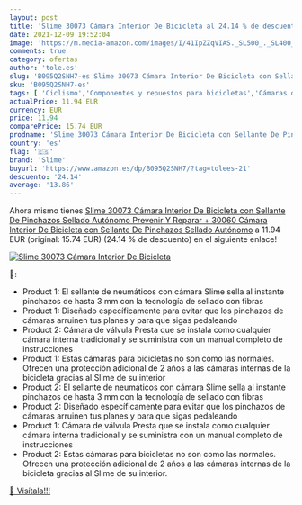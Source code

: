 ```yaml
---
layout: post
title: 'Slime 30073 Cámara Interior De Bicicleta al 24.14 % de descuento'
date: 2021-12-09 19:52:04
image: 'https://m.media-amazon.com/images/I/41IpZZqVIAS._SL500_._SL400_.jpg'
comments: true
category: ofertas
author: 'tole.es'
slug: 'B095Q2SNH7-es Slime 30073 Cámara Interior De Bicicleta con Sellante De...'
sku: 'B095Q2SNH7-es'
tags: [ 'Ciclismo','Componentes y repuestos para bicicletas','Cámaras de aire para bicicletas','Deportes y aire libre','Herramientas y equipo para bicicletas','Kits de reparación de neumáticos para bicicletas','Ropa y equipo para deportes','bicicleta','slime', ]
actualPrice: 11.94 EUR
currency: EUR
price: 11.94
comparePrice: 15.74 EUR
prodname: 'Slime 30073 Cámara Interior De Bicicleta con Sellante De Pinchazos Sellado Autónomo  Prevenir Y Reparar + 30060 Cámara Interior De Bicicleta con Sellante De Pinchazos  Sellado Autónomo'
country: 'es'
flag: '🇪🇸'
brand: 'Slime'
buyurl: 'https://www.amazon.es/dp/B095Q2SNH7/?tag=tolees-21'
descuento: '24.14'
average: '13.86'
---
```


Ahora mismo tienes [Slime 30073 Cámara Interior De Bicicleta con Sellante De Pinchazos Sellado Autónomo  Prevenir Y Reparar + 30060 Cámara Interior De Bicicleta con Sellante De Pinchazos  Sellado Autónomo](https://www.amazon.es/dp/B095Q2SNH7/?tag=tolees-21) a 11.94 EUR (original: 15.74 EUR) (24.14 %  de descuento) en el siguiente enlace!

[![Slime 30073 Cámara Interior De Bicicleta](https://m.media-amazon.com/images/I/41IpZZqVIAS._SL500_._SL400_.jpg)](https://www.amazon.es/dp/B095Q2SNH7/?tag=tolees-21)

🔎:

- Product 1: El sellante de neumáticos con cámara Slime sella al instante pinchazos de hasta 3 mm con la tecnología de sellado con fibras
- Product 1: Diseñado específicamente para evitar que los pinchazos de cámaras arruinen tus planes y para que sigas pedaleando
- Product 2: Cámara de válvula Presta que se instala como cualquier cámara interna tradicional y se suministra con un manual completo de instrucciones
- Product 1: Estas cámaras para bicicletas no son como las normales. Ofrecen una protección adicional de 2 años a las cámaras internas de la bicicleta gracias al Slime de su interior
- Product 2: El sellante de neumáticos con cámara Slime sella al instante pinchazos de hasta 3 mm con la tecnología de sellado con fibras
- Product 2: Diseñado específicamente para evitar que los pinchazos de cámaras arruinen tus planes y para que sigas pedaleando
- Product 1: Cámara de válvula Presta que se instala como cualquier cámara interna tradicional y se suministra con un manual completo de instrucciones
- Product 2: Estas cámaras para bicicletas no son como las normales. Ofrecen una protección adicional de 2 años a las cámaras internas de la bicicleta gracias al Slime de su interior.

[🛒 Visítala!!!](https://www.amazon.es/dp/B095Q2SNH7/?tag=tolees-21)
